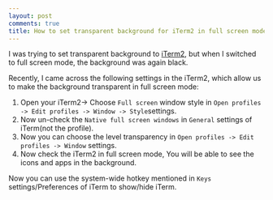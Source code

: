 ```yaml
---
layout: post
comments: true
title: How to set transparent background for iTerm2 in full screen mode on a Mac
---
```


I was trying to set transparent background to [iTerm2](https://en.wikipedia.org/wiki/ITerm2), but when I switched to full screen mode, the background was again black.

Recently, I came across the following settings in the iTerm2, which allow us to make the background transparent in full screen mode: 

 1. Open your iTerm2-> Choose `Full screen` window style in `Open profiles -> Edit profiles -> Window -> Style`settings.
 2.	 Now un-check the `Native full screen windows` in `General` settings of iTerm(not the profile).
 3.	 Now you can choose the level transparency in `Open profiles -> Edit profiles -> Window` settings.
 4.	 Now check the iTerm2 in full screen mode, You will be able to see the icons and apps in the background.

Now you can use the system-wide hotkey mentioned in `Keys` settings/Preferences of iTerm to show/hide iTerm.
